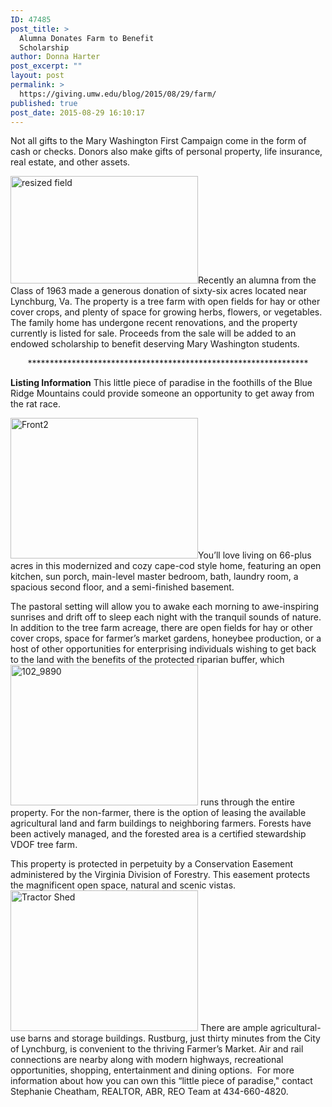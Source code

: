 ```yaml
---
ID: 47485
post_title: >
  Alumna Donates Farm to Benefit
  Scholarship
author: Donna Harter
post_excerpt: ""
layout: post
permalink: >
  https://giving.umw.edu/blog/2015/08/29/farm/
published: true
post_date: 2015-08-29 16:10:17
---
```

Not all gifts to the Mary Washington First Campaign come in the form of cash or checks. Donors also make gifts of personal property, life insurance, real estate, and other assets.

<a href="http://giving.umw.edumwfirst/files/2015/08/resized-field.jpg"><img class=" size-medium wp-image-6711 alignright" src="http://giving.umw.edumwfirst/files/2015/08/resized-field-300x172.jpg" alt="resized field" width="300" height="172" /></a>Recently an alumna from the Class of 1963 made a generous donation of sixty-six acres located near Lynchburg, Va. The property is a tree farm with open fields for hay or other cover crops, and plenty of space for growing herbs, flowers, or vegetables. The family home has undergone recent renovations, and the property currently is listed for sale. Proceeds from the sale will be added to an endowed scholarship to benefit deserving Mary Washington students.
<p style="text-align: center">****************************************************************</p>
<strong>Listing Information</strong>
This little piece of paradise in the foothills of the Blue Ridge Mountains could provide someone an opportunity to get away from the rat race.

<a href="http://giving.umw.edumwfirst/files/2015/08/Front2.jpg"><img class=" size-medium wp-image-6709 alignleft" src="http://giving.umw.edumwfirst/files/2015/08/Front2-300x225.jpg" alt="Front2" width="300" height="225" /></a>You’ll love living on 66-plus acres in this modernized and cozy cape-cod style home, featuring an open kitchen, sun porch, main-level master bedroom, bath, laundry room, a spacious second floor, and a semi-finished basement.

The pastoral setting will allow you to awake each morning to awe-inspiring sunrises and drift off to sleep each night with the tranquil sounds of nature. In addition to the tree farm acreage, there are open fields for hay or other cover crops, space for farmer’s market gardens, honeybee production, or a host of other opportunities for enterprising individuals wishing to get back to the land with the benefits of the protected riparian buffer, which<a href="http://giving.umw.edumwfirst/files/2015/08/102_9890.jpg"><img class=" size-medium wp-image-6708 alignright" src="http://giving.umw.edumwfirst/files/2015/08/102_9890-300x225.jpg" alt="102_9890" width="300" height="225" /></a> runs through the entire property. For the non-farmer, there is the option of leasing the available agricultural land and farm buildings to neighboring farmers. Forests have been actively managed, and the forested area is a certified stewardship VDOF tree farm.

This property is protected in perpetuity by a Conservation Easement administered by the Virginia Division of Forestry. This easement protects the magnificent open space, natural and scenic vistas.
<a href="http://giving.umw.edumwfirst/files/2015/08/Tractor-Shed.jpg"><img class=" size-medium wp-image-6710 alignleft" src="http://giving.umw.edumwfirst/files/2015/08/Tractor-Shed-300x225.jpg" alt="Tractor Shed" width="300" height="225" /></a>
There are ample agricultural-use barns and storage buildings. Rustburg, just thirty minutes from the City of Lynchburg, is convenient to the thriving Farmer’s Market. Air and rail connections are nearby along with modern highways, recreational opportunities, shopping, entertainment and dining options.  For more information about how you can own this “little piece of paradise," contact Stephanie Cheatham, REALTOR, ABR, REO Team at 434-660-4820.